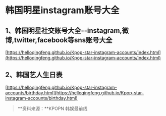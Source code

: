 # 韩国明星instagram账号大全
## 1、韩国明星社交账号大全--instagram,微博,twitter,facebook等sns账号大全
[https://helloqingfeng.github.io/Kpop-star-instagram-accounts/index.html](https://helloqingfeng.github.io/Kpop-star-instagram-accounts/index.html)

## 2、韩国艺人生日表
[https://helloqingfeng.github.io/Kpop-star-instagram-accounts/birthday.html](https://helloqingfeng.github.io/Kpop-star-instagram-accounts/birthday.html)



> **资料来源：**KPOPN 韩娱最前线



